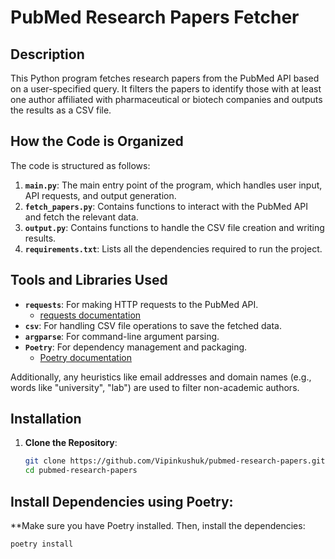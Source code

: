 # PubMed Research Papers Fetcher

## Description

This Python program fetches research papers from the PubMed API based on a user-specified query. It filters the papers to identify those with at least one author affiliated with pharmaceutical or biotech companies and outputs the results as a CSV file.

## How the Code is Organized

The code is structured as follows:

1. **`main.py`**: The main entry point of the program, which handles user input, API requests, and output generation.
2. **`fetch_papers.py`**: Contains functions to interact with the PubMed API and fetch the relevant data.
3. **`output.py`**: Contains functions to handle the CSV file creation and writing results.
4. **`requirements.txt`**: Lists all the dependencies required to run the project.

## Tools and Libraries Used

- **`requests`**: For making HTTP requests to the PubMed API.
  - [requests documentation](https://docs.python-requests.org/en/master/)
- **`csv`**: For handling CSV file operations to save the fetched data.
- **`argparse`**: For command-line argument parsing.
- **`Poetry`**: For dependency management and packaging.
  - [Poetry documentation](https://python-poetry.org/)
  
Additionally, any heuristics like email addresses and domain names (e.g., words like "university", "lab") are used to filter non-academic authors.

## Installation

1. **Clone the Repository**:
   ```bash
   git clone https://github.com/Vipinkushuk/pubmed-research-papers.git
   cd pubmed-research-papers

## Install Dependencies using Poetry:
**Make sure you have Poetry installed. Then, install the dependencies:
   ```bash
   poetry install



